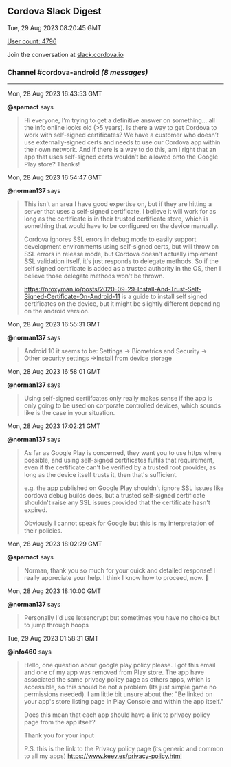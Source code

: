 ## Cordova Slack Digest
Tue, 29 Aug 2023 08:20:45 GMT

[User count: 4796](https://cordova.slack.com/)


Join the conversation at [slack.cordova.io](http://slack.cordova.io/)

### __Channel #cordova-android__ _(8 messages)_
---

Mon, 28 Aug 2023 16:43:53 GMT

__@spamact__ says 
> Hi everyone, I’m trying to get a definitive answer on something… all the info online looks old (&gt;5 years). Is there a way to get Cordova to work with self-signed certificates? We have a customer who doesn’t use externally-signed certs and needs to use our Cordova app within their own network. And if there is a way to do this, am I right that an app that uses self-signed certs wouldn’t be allowed onto the Google Play store? Thanks!
> 

Mon, 28 Aug 2023 16:54:47 GMT

__@norman137__ says 
> This isn't an area I have good expertise on, but if they are hitting a server that uses a self-signed certificate, I believe it will work for as long as the certificate is in their trusted certificate store, which is something that would have to be configured on the device manually.
> 
> Cordova ignores SSL errors in debug mode to easily support development environments using self-signed certs, but will throw on SSL errors in release mode, but Cordova doesn't actually implement SSL validation itself, it's just responds to delegate methods. So if the self signed certificate is added as a trusted authority in the OS, then I believe those delegate methods won't be thrown.
> 
> <https://proxyman.io/posts/2020-09-29-Install-And-Trust-Self-Signed-Certificate-On-Android-11> is a guide to install self signed certificates on the device, but it might be slightly different depending on the android version.
> 

Mon, 28 Aug 2023 16:55:31 GMT

__@norman137__ says 
> Android 10 it seems to be: Settings -&gt; Biometrics and Security -&gt; Other security settings -&gt;Install from device storage
> 

Mon, 28 Aug 2023 16:58:01 GMT

__@norman137__ says 
> Using self-signed certiifcates only really makes sense if the app is only going to be used on corporate controlled devices, which sounds like is the case in your situation.
> 

Mon, 28 Aug 2023 17:02:21 GMT

__@norman137__ says 
> As far as Google Play is concerned, they want you to use https where possible, and using self-signed certificates fulfils that requirement, even if the certificate can't be verified by a trusted root provider, as long as the device itself trusts it, then that's sufficient.
> 
> e.g. the app published on Google Play shouldn't ignore SSL issues like cordova debug builds does, but a trusted self-signed certificate shouldn't raise any SSL issues provided that the certificate hasn't expired.
> 
> Obviously I cannot speak for Google but this is my interpretation of their policies.
> 

Mon, 28 Aug 2023 18:02:29 GMT

__@spamact__ says 
> Norman, thank you so much for your quick and detailed response! I really appreciate your help. I think I know how to proceed, now. 🙂
> 

Mon, 28 Aug 2023 18:10:00 GMT

__@norman137__ says 
> Personally I'd use letsencrypt but sometimes you have no choice but to jump through hoops
> 

Tue, 29 Aug 2023 01:58:31 GMT

__@info460__ says 
> Hello, one question about google play policy please.
> I got this email and one of my app was removed from Play store.
> The app have associated the same privacy policy page as others apps, which is accessible, so this should be not a problem (Its just simple game no permissions needed).
> I am little bit unsure about the: "Be linked on your app's store listing page in Play Console and within the app itself."
> 
> Does this mean that each app should have a link to privacy policy page from the app itself?
> 
> Thank you for your input
> 
> P.S. this is the link to the Privacy policy page (its generic and common to all my apps)
> <https://www.keev.es/privacy-policy.html>
> 
